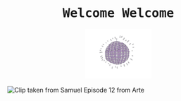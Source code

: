 <h1 align="center"><samp>Welcome Welcome</samp></h1>
<p align="center">
  <img width="30%" height="50%" src="discoball.gif" alt="Clip taken from Samuel Episode 12 from Arte">
</p>

<!--
**phipno/phipno** is a ✨ _special_ ✨ repository because its `README.md` (this file) appears on your GitHub profile.

Here are some ideas to get you started:

- 🔭 I’m currently working on ...
- 🌱 I’m currently learning ...
- 👯 I’m looking to collaborate on ...
- 🤔 I’m looking for help with ...
- 💬 Ask me about ...
- 📫 How to reach me: ...
- 😄 Pronouns: ...
- ⚡ Fun fact: ...
-->
<div>
  <img src="small_readme.gif" alt="Clip taken from Samuel Episode 12 from Arte">
</div>
